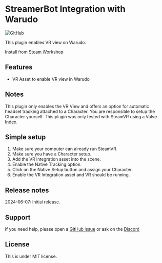 # StreamerBot Integration with Warudo

![GitHub](https://img.shields.io/github/license/dbqt/WarudoVR)

This plugin enables VR view on Warudo.

[Install from Steam Workshop]()

## Features
- VR Asset to enable VR view in Warudo

## Notes
This plugin only enables the VR View and offers an option for automatic headset tracking attached to a Character. You are responsible to setup the Character yourself.
This plugin was only tested with SteamVR using a Valve Index.

## Simple setup
1. Make sure your computer can already run SteamVR.
2. Make sure you have a Character setup.
3. Add the VR Integration asset into the scene.
4. Enable the Native Tracking option.
5. Click on the Native Setup button and assign your Character.
6. Enable the VR Integration asset and VR should be running.

## Release notes
2024-06-07: Initial release.

## Support
If you need help, please open a [GitHub issue](https://github.com/dbqt/WarudoVR/issues) or ask on the [Discord](https://discord.com/invite/kmdh6RQ)

## License

This is under MIT license.